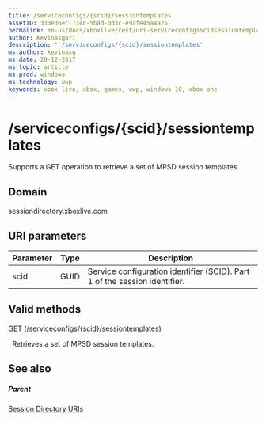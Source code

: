 ```yaml
---
title: /serviceconfigs/{scid}/sessiontemplates
assetID: 330e36ec-734c-5bad-0d3c-e9afe45a4a25
permalink: en-us/docs/xboxlive/rest/uri-serviceconfigsscidsessiontemplates.html
author: KevinAsgari
description: ' /serviceconfigs/{scid}/sessiontemplates'
ms.author: kevinasg
ms.date: 20-12-2017
ms.topic: article
ms.prod: windows
ms.technology: uwp
keywords: xbox live, xbox, games, uwp, windows 10, xbox one
---
```



# /serviceconfigs/{scid}/sessiontemplates
Supports a GET operation to retrieve a set of MPSD session templates. 
<a id="ID4EO"></a>

 
## Domain
sessiondirectory.xboxlive.com  
<a id="ID4ET"></a>

 
## URI parameters
 
| Parameter| Type| Description| 
| --- | --- | --- | 
| scid| GUID| Service configuration identifier (SCID). Part 1 of the session identifier.| 
  
<a id="ID4EPB"></a>

 
## Valid methods

[GET (/serviceconfigs/{scid}/sessiontemplates)](uri-serviceconfigsscidsessiontemplatesget.md)

&nbsp;&nbsp;Retrieves a set of MPSD session templates.
 
<a id="ID4EZB"></a>

 
## See also
 
<a id="ID4E2B"></a>

 
##### Parent 

[Session Directory URIs](atoc-reference-sessiondirectory.md)

   
